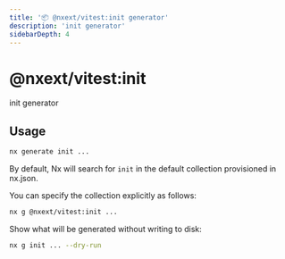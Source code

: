 ```yaml
---
title: '📦 @nxext/vitest:init generator'
description: 'init generator'
sidebarDepth: 4
---
```


# @nxext/vitest:init

init generator

## Usage

```bash
nx generate init ...
```

By default, Nx will search for `init` in the default collection provisioned in nx.json.

You can specify the collection explicitly as follows:

```bash
nx g @nxext/vitest:init ...
```

Show what will be generated without writing to disk:

```bash
nx g init ... --dry-run
```
